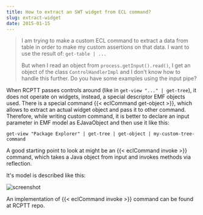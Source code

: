 ```yaml
---
title: How to extract an SWT widget from ECL command?
slug: extract-widget
date: 2015-01-15
---
```

> I am trying to make a custom ECL command to extract a data from table in order to make my custom assertions on that data. I want to use the result of: `get-table | ...`
> 
> But when I read an object from `process.getInput().read()`, I get an object of the class `ControlHandlerImpl` and I don't know how to handle this further. Do you have some examples using the input pipe?

When RCPTT passes controls around (like in `get-view "..." | get-tree`), it does not operate on widgets, instead, a special descriptor EMF objects used. 
There is a special command {{< eclCommand get-object >}}, which allows to extract an actual widget object and pass it to other command.
Therefore, while writing custom command, it is better to declare an input parameter in EMF model as EJavaObject and then use it like this:

```ecl
get-view "Package Explorer" | get-tree | get-object | my-custom-tree-command
```

A good starting point to look at might be an {{< eclCommand invoke >}} command, which takes a Java object from input and invokes methods via reflection. 

It's model is described like this:

![screenshot](../screenshot-invoke-model.png)

An implementation of {{< eclCommand invoke >}} command can be found at RCPTT repo.</p>
